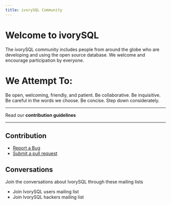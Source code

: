 ```yaml
---
title: ivorySQL Community
---
```


# Welcome to ivorySQL

The ivorySQL community includes people from around the globe who are developing and using the open source database. We welcome and encourage participation by everyone.

# We Attempt To:
Be open, welcoming, friendly, and patient. Be collaborative. Be inquisitive. Be careful in the words we choose. Be concise. Step down considerately.

---

Read our **contribution guidelines**

---

## Contribution
- [Report a Bug](https://github.com/IvorySQL/IvorySQL/issues)
- [Submit a pull request](https://github.com/IvorySQL/IvorySQL/pulls)

## Conversations
Join the conversations about IvorySQL through these mailing lists

- Join IvorySQL users mailing list
- Join IvorySQL hackers mailing list
